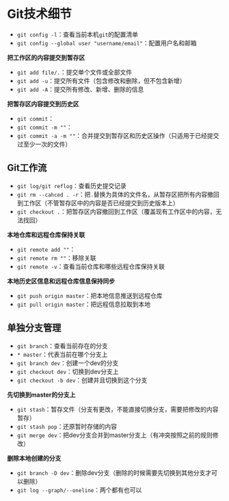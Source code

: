 ﻿# Git技术细节 #

- `git config -l`：查看当前本机`git`的配置清单  
- `git config --global user "username/email"`：配置用户名和邮箱

**把工作区的内容提交到暂存区**

- `git add file/.`：提交单个文件或全部文件
- `git add -u`：提交所有文件（包含修改和删除，但不包含新增）
- `git add -A`：提交所有修改、新增、删除的信息

**把暂存区内容提交到历史区**

- `git commit`：
- `git commit -m ""`：
- `git commit -a -m ""`：合并提交到暂存区和历史区操作（只适用于已经提交过至少一次的文件）

## Git工作流 ##

- `git log/git reflog`：查看历史提交记录
- `git rm --cahced . -r`：把`.`替换为具体的文件名，从暂存区把所有内容撤回到工作区（不管暂存区中的内容是否已经提交到历史版本上）
- `git checkout .`：把暂存区内容撤回到工作区（覆盖现有工作区中的内容，无法找回）

**本地仓库和远程仓库保持关联**

- `git remote add ""`：
- `git remote rm ""`：移除关联
- `git remote -v`：查看当前仓库和哪些远程仓库保持关联


**本地历史区信息和远程仓库信息保持同步**

- `git push origin master`：把本地信息推送到远程仓库
- `git pull origin master`：把远程信息拉取到本地

## 单独分支管理 ##

- `git branch`：查看当前存在的分支
- `* master`：代表当前在哪个分支上
- `git branch dev`：创建一个dev的分支
- `git checkout dev`：切换到dev分支上
- `git checkout -b dev`：创建并且切换到这个分支

**先切换到master的分支上**

- `git stash`：暂存文件（分支有更改，不能直接切换分支，需要把修改的内容暂存）
- `git stash pop`：还原暂时存储的内容
- `git merge dev`：把dev分支合并到master分支上（有冲突按照之前的规则修改）

**删除本地创建的分支**

- `git branch -D dev`：删除dev分支（删除的时候需要先切换到其他分支才可以删除）
- `git log --graph/--oneline`：两个都有也可以
